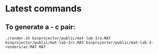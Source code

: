 # Latest commands

## To generate a - c pair:

```
./render.sh binprojector/public/mat-lab-3/a.MAT binprojector/public/mat-lab-3/c.MAT binprojector/public/mat-lab-3-renders/ac.MAT MAT
```